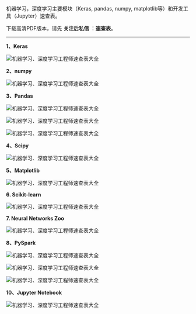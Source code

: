 机器学习，深度学习主要模块（Keras, pandas, numpy, matplotlib等）和开发工具（Jupyter）速查表。

下载高清PDF版本，请先 **关注后私信** ：**速查表**。

---

**1、Keras**

![机器学习、深度学习工程师速查表大全](http://p1.pstatp.com/large/46d10001e610b0f414e1)

**2、numpy**

![机器学习、深度学习工程师速查表大全](http://p9.pstatp.com/large/46d000020647f720bc21)

**3、Pandas**

![机器学习、深度学习工程师速查表大全](http://p3.pstatp.com/large/46ce0005139c584966df)

![机器学习、深度学习工程师速查表大全](http://p1.pstatp.com/large/46cf00021fecdae4c3b8)

![机器学习、深度学习工程师速查表大全](http://p3.pstatp.com/large/46cf00022010c6283205)

**4、Scipy**  

![机器学习、深度学习工程师速查表大全](http://p3.pstatp.com/large/46ce0005130e794cf185)

**5、Matplotlib**

![机器学习、深度学习工程师速查表大全](http://p3.pstatp.com/large/46ce0005143569e94eb0)

**6. Scikit-learn**

![机器学习、深度学习工程师速查表大全](http://p1.pstatp.com/large/46d40000143c2be0be3e)

**7. Neural Networks Zoo**

![机器学习、深度学习工程师速查表大全](http://p1.pstatp.com/large/46d20001d4167b753ba2)

**8、PySpark**

![机器学习、深度学习工程师速查表大全](http://p3.pstatp.com/large/46d10001ed23a4181d46)

![机器学习、深度学习工程师速查表大全](http://p9.pstatp.com/large/46d000020caddd5e8f79)

![机器学习、深度学习工程师速查表大全](http://p3.pstatp.com/large/46d10001eda103539013)

**10、Jupyter Notebook**

![机器学习、深度学习工程师速查表大全](http://p3.pstatp.com/large/46d4000016af2d6ea258)
